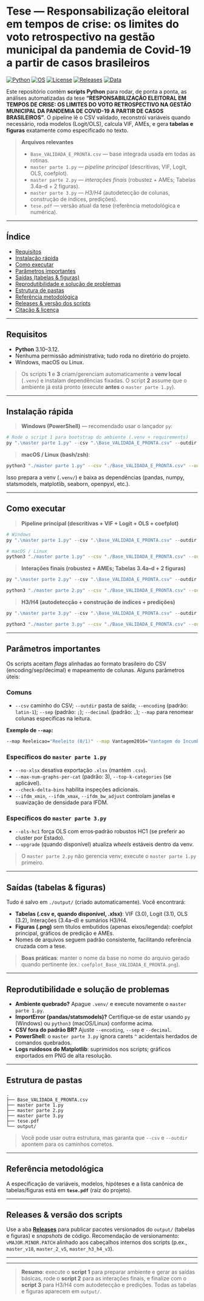 # Tese — Responsabilização eleitoral em tempos de crise: os limites do voto retrospectivo na gestão municipal da pandemia de Covid-19 a partir de casos brasileiros

[![Python](https://img.shields.io/badge/Python-3.10–3.12-informational)](https://www.python.org/)
[![OS](https://img.shields.io/badge/Windows%20%7C%20macOS%20%7C%20Linux-ok)](#)
[![License](https://img.shields.io/badge/License-MIT-blue.svg)](LICENSE)
[![Releases](https://img.shields.io/badge/Download-Releases-brightgreen)](./releases)
[![Data](https://img.shields.io/badge/Dataset-CSV-important)](#)
<!-- [![DOI](https://img.shields.io/badge/DOI-em_breve-lightgrey)](#) -->

Este repositório contém **scripts Python** para rodar, de ponta a ponta, as análises automatizadas da tese
**“RESPONSABILIZAÇÃO ELEITORAL EM TEMPOS DE CRISE: OS LIMITES DO VOTO RETROSPECTIVO NA GESTÃO MUNICIPAL DA PANDEMIA DE COVID-19 A PARTIR DE CASOS BRASILEIROS”**.
O pipeline lê o CSV validado, reconstrói variáveis quando necessário, roda modelos (Logit/OLS), calcula VIF, AMEs,
e gera **tabelas e figuras** exatamente como especificado no texto.

> **Arquivos relevantes**
>
> - `Base_VALIDADA_E_PRONTA.csv` — base integrada usada em todas as rotinas.
> - `master parte 1.py` — _pipeline principal_ (descritivas, VIF, Logit, OLS, coefplot).
> - `master parte 2.py` — _interações finais_ (robustez + AMEs; Tabelas 3.4a–d + 2 figuras).
> - `master parte 3.py` — _H3/H4_ (autodetecção de colunas, construção de índices, predições).
> - `tese.pdf` — versão atual da tese (referência metodológica e numérica).

---

## Índice
- [Requisitos](#requisitos)
- [Instalação rápida](#instalação-rápida)
- [Como executar](#como-executar)
- [Parâmetros importantes](#parâmetros-importantes)
- [Saídas (tabelas & figuras)](#saídas-tabelas--figuras)
- [Reprodutibilidade e solução de problemas](#reprodutibilidade-e-solução-de-problemas)
- [Estrutura de pastas](#estrutura-de-pastas)
- [Referência metodológica](#referência-metodológica)
- [Releases & versão dos scripts](#releases--versão-dos-scripts)
- [Citação & licença](#citação--licença)

---

## Requisitos

- **Python** 3.10–3.12.
- Nenhuma permissão administrativa; tudo roda no diretório do projeto.
- Windows, macOS ou Linux.

> Os scripts **1** e **3** criam/gerenciam automaticamente a **venv local** (`.venv`) e instalam dependências fixadas.
> O script **2** assume que o ambiente já está pronto (execute **antes** o `master parte 1.py`).

---

## Instalação rápida

> **Windows (PowerShell)** — recomendado usar o lançador `py`:
```powershell
# Rode o script 1 para bootstrap do ambiente (.venv + requirements)
py ".\master parte 1.py" --csv ".\Base_VALIDADA_E_PRONTA.csv" --outdir ".\output" --encoding latin-1 --sep ";" --decimal ","
```

> **macOS / Linux (bash/zsh)**:
```bash
python3 "./master parte 1.py" --csv "./Base_VALIDADA_E_PRONTA.csv" --outdir "./output" --encoding latin-1 --sep ";" --decimal ","
```

Isso prepara a venv (`.venv/`) e baixa as dependências (pandas, numpy, statsmodels, matplotlib, seaborn, openpyxl, etc.).

---

## Como executar

> **Pipeline principal (descritivas + VIF + Logit + OLS + coefplot)**
```powershell
# Windows
py ".\master parte 1.py" --csv ".\Base_VALIDADA_E_PRONTA.csv" --outdir ".\output" --encoding latin-1 --sep ";" --decimal ","
```
```bash
# macOS / Linux
python3 "./master parte 1.py" --csv "./Base_VALIDADA_E_PRONTA.csv" --outdir "./output" --encoding latin-1 --sep ";" --decimal ","
```

> **Interações finais (robustez + AMEs; Tabelas 3.4a–d + 2 figuras)**
```powershell
py ".\master parte 2.py" --csv ".\Base_VALIDADA_E_PRONTA.csv" --outdir ".\output" --encoding latin-1 --sep ";" --decimal ","
```
```bash
python3 "./master parte 2.py" --csv "./Base_VALIDADA_E_PRONTA.csv" --outdir "./output" --encoding latin-1 --sep ";" --decimal ","
```

> **H3/H4 (autodetecção + construção de índices + predições)**
```powershell
py ".\master parte 3.py" --csv ".\Base_VALIDADA_E_PRONTA.csv" --outdir ".\output" --encoding latin-1 --sep ";" --decimal "," --ols-hc1
```
```bash
python3 "./master parte 3.py" --csv "./Base_VALIDADA_E_PRONTA.csv" --outdir "./output" --encoding latin-1 --sep ";" --decimal "," --ols-hc1
```

---

## Parâmetros importantes

Os scripts aceitam *flags* alinhadas ao formato brasileiro do CSV (encoding/sep/decimal) e mapeamento de colunas.
Alguns parâmetros úteis:

### Comuns
- `--csv` caminho do CSV; `--outdir` pasta de saída; `--encoding` (padrão: `latin-1`); `--sep` (padrão: `;`);
  `--decimal` (padrão: `,`); `--map` para renomear colunas específicas na leitura.

**Exemplo de `--map`:**
```bash
--map Reeleicao="Reeleito (0/1)" --map Vantagem2016="Vantagem do Incumbente no primeiro turno 2016" --map DeltaIFDM_Emprego="Δ IFDM Emprego & Renda (2020-2016)"
```

### Específicos do `master parte 1.py`
- `--no-xlsx` desativa exportação `.xlsx` (mantém `.csv`).
- `--max-num-graphs-per-cat` (padrão: 3), `--top-k-categories` (se aplicável).
- `--check-delta-bins` habilita inspeções adicionais.
- `--ifdm_xmin`, `--ifdm_xmax`, `--ifdm_bw_adjust` controlam janelas e suavização de densidade para IFDM.

### Específicos do `master parte 3.py`
- `--ols-hc1` força OLS com erros‑padrão robustos HC1 (se preferir ao cluster por Estado).
- `--upgrade` (quando disponível) atualiza _wheels_ estáveis dentro da venv.

> O `master parte 2.py` não gerencia venv; execute o `master parte 1.py` primeiro.

---

## Saídas (tabelas & figuras)

Tudo é salvo em `./output/` (criado automaticamente). Você encontrará:

- **Tabelas (.csv e, quando disponível, .xlsx)**: VIF (3.0), Logit (3.1), OLS (3.2), Interações (3.4a–d) e sumários H3/H4.
- **Figuras (.png)** sem títulos embutidos (apenas eixos/legenda): coefplot principal, gráficos de predição e AMEs.
- Nomes de arquivos seguem padrão consistente, facilitando referência cruzada com a tese.

> **Boas práticas**: manter o nome da base no nome do arquivo gerado quando pertinente (ex.: `coefplot_Base_VALIDADA_E_PRONTA.png`).

---

## Reprodutibilidade e solução de problemas

- **Ambiente quebrado?** Apague `.venv/` e execute novamente o `master parte 1.py`.
- **ImportError (pandas/statsmodels)?** Certifique‑se de estar usando `py` (Windows) ou `python3` (macOS/Linux) conforme acima.
- **CSV fora do padrão BR?** Ajuste `--encoding`, `--sep` e `--decimal`.
- **PowerShell**: o `master parte 3.py` ignora carets `^` acidentais herdados de comandos quebrados.
- **Logs ruidosos do Matplotlib**: suprimidos nos scripts; gráficos exportados em PNG de alta resolução.

---

## Estrutura de pastas

```
.
├── Base_VALIDADA_E_PRONTA.csv
├── master parte 1.py
├── master parte 2.py
├── master parte 3.py
├── tese.pdf
└── output/
```

> Você pode usar outra estrutura, mas garanta que `--csv` e `--outdir` apontem para os caminhos corretos.

---

## Referência metodológica

A especificação de variáveis, modelos, hipóteses e a lista canônica de tabelas/figuras está em **`tese.pdf`** (raiz do projeto).

---

## Releases & versão dos scripts

Use a aba **[Releases](./releases)** para publicar pacotes versionados do `output/` (tabelas e figuras) e _snapshots_ de código.
Recomendação de versionamento: `vMAJOR.MINOR.PATCH` alinhado aos cabeçalhos internos dos scripts
(p.ex., `master_v18`, `master_2_v5`, `master_h3_h4_v3`).

---



---

> **Resumo**: execute o **script 1** para preparar ambiente e gerar as saídas básicas, rode o **script 2** para as interações finais,
e finalize com o **script 3** para H3/H4 com autodetecção e predições. Todas as tabelas e figuras aparecem em `output/`.
